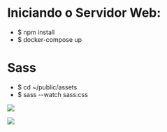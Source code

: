 # Iniciando o Servidor Web:

- $ npm install
- $ docker-compose up

# Sass

- $ cd ~/public/assets
- $ sass --watch sass:css

[![](https://github.com/LonghiniDev/missao-spotify/blob/master/Spotify%20Account%20Overview.png)](#)

[![](https://github.com/LonghiniDev/missao-spotify/blob/master/Spotify%20Account%20Profile.png)](#)
